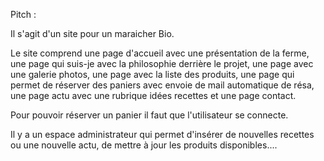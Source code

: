 Pitch :

Il s'agit d'un site pour un maraicher Bio.

Le site comprend une page d'accueil avec une présentation de la ferme, une page qui suis-je avec la philosophie derrière le projet, une page avec une galerie photos, une page avec la liste des produits, une page qui permet de réserver des paniers avec envoie de mail automatique de résa, une page actu avec une rubrique idées recettes et une page contact.

Pour pouvoir réserver un panier il faut que l'utilisateur se connecte.

Il y a un espace administrateur qui permet d'insérer de nouvelles recettes ou une nouvelle actu, de mettre à jour les produits disponibles....